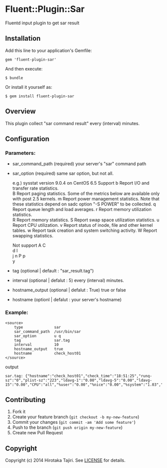 # Fluent::Plugin::Sar

Fluentd input plugin to get sar result

## Installation

Add this line to your application's Gemfile:

    gem 'fluent-plugin-sar'

And then execute:

    $ bundle

Or install it yourself as:

    $ gem install fluent-plugin-sar

## Overview

This plugin collect "sar command result" every (interval) minutes.

## Configuration
### Parameters:

- sar_command_path (required)
    your server's "sar" command path
- sar_option (required)
    same sar option, but not all.

    e.g.) sysstat version 9.0.4 on CentOS 6.5
   Support
    b     Report I/O and transfer rate statistics.  
    B     Report paging statistics. Some of the metrics below are available only with post 2.5 kernels. 
    m     Report power management statistics.  Note that these statistics depend on sadc option "-S POWER"  to  be  collected. 
    q     Report queue length and load averages.
    r     Report memory utilization statistics.  
    R     Report memory statistics. 
    S     Report swap space utilization statistics.
    u     Report  CPU  utilization.
    v     Report status of inode, file and other kernel tables.
    w     Report task creation and system switching activity.
    W     Report swapping statistics.

   Not support
    A
    C    
    d
    I     
    j
    n
    P
    p         
    y
- tag (optional | default : "sar_result.tag")
- interval (optional | defalut : 5)
    every (interval) minutes.
- hostname_output (optional | defalut : True)
    true or false
- hostname (optionl |  defalut : your server's hostname)

### Example:

    <source>
        type              sar
        sar_command_path  /usr/bin/sar
        sar_option        u q
        tag               sar.tag
        interval          10
        hostname_output   true
        hostname          check_host01
    </source>

output

    sar.tag: {"hostname":"check_host01","check_time":"18:51:25","runq-sz":"0","plist-sz":"223","ldavg-1":"0.00","ldavg-5":"0.00","ldavg-15":"0.00","CPU":"all","%user":"0.00","%nice":"0.00","%system":"1.03","%iowait":"0.00","%steal":"0.00","%idle":"98.97"}

## Contributing

1. Fork it
2. Create your feature branch (`git checkout -b my-new-feature`)
3. Commit your changes (`git commit -am 'Add some feature'`)
4. Push to the branch (`git push origin my-new-feature`)
5. Create new Pull Request

## Copyright

Copyright (c) 2014 Hirotaka Tajiri. See [LICENSE](LICENSE.txt) for details.
